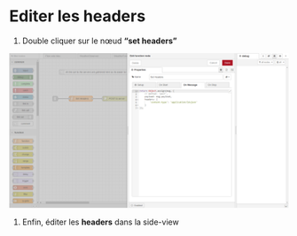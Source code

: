 # Editer les headers

1. Double cliquer sur le nœud **“set headers”**

![Edit headers.png](Edit_headers.png)

1. Enfin, éditer les **headers** dans la side-view